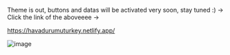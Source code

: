 Theme is out, buttons and datas will be activated very soon, stay tuned :) -> Click the link of the aboveeee ->

https://havadurumuturkey.netlify.app/





![image](https://user-images.githubusercontent.com/91896701/228384271-353a7027-b0db-45cd-9f59-2a47fbdec58a.png)
